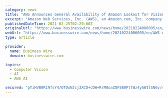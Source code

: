 ```yaml
---
category: news
title: "AWS Announces General Availability of Amazon Lookout for Vision"
excerpt: "Amazon Web Services, Inc. (AWS), an Amazon.com, Inc. company (NASDAQ: AMZN), announced the general availability of Amazon Lookout for Vision, a"
publishedDateTime: 2021-02-25T02:29:00Z
originalUrl: "https://www.businesswire.com/news/home/20210224006095/en/AWS-Announces-General-Availability-of-Amazon-Lookout-for-Vision"
webUrl: "https://www.businesswire.com/news/home/20210224006095/en/AWS-Announces-General-Availability-of-Amazon-Lookout-for-Vision"
type: article

provider:
  name: Business Wire
  domain: businesswire.com

topics:
  - Computer Vision
  - AI
  - AWS AI

secured: "pTiHVB0R19fsY4/QTOoNJcj3XCD+cDW+RrM8oaZQF5B0PttWz4yAWIlSNGv/spVGal9NlqxQCkfKM51uatRyln/sgpOzkyOMuQ9d/uH1XA6LlZREH5Fx5qQ/SMeJ+Ig9Ys8BeumGBUMX9Kps7I2aWUWuxGF8dP7E4dQM6sqgSsLiaAwfJqeLkuzhfhX7R2BskEl1zz5TWGKrnWAwHsAj1Mi2wpka8fuuGsZx04nJJ4WCHn0LQ46rd4Xs8V6vaAezxJ6XT3iazfVEPGFuhBhHm96Rjt+J00eBDwn2Fq4m8fGC0MR2d2R3CsW5vD70WfEV62y4/uQmpn2yegzd7FVaGzum0+cztjhF6NMSqpEwaYk=;/K21qiFy02UpGm8/663sDQ=="
---
```


